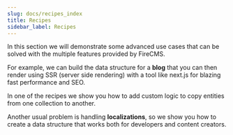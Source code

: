 ```yaml
---
slug: docs/recipes_index
title: Recipes
sidebar_label: Recipes
---
```


In this section we will demonstrate some advanced use cases that can be solved
with the multiple features provided by FireCMS.

For example, we can build the data structure for a **blog** that you can
then render using SSR (server side rendering) with a tool like
next.js for blazing fast performance and SEO.

In one of the recipes we show you how to add custom logic to copy entities 
from one collection to another.

Another usual problem is handling **localizations**, so we show you
how to create a data structure that works both for developers and content
creators.
